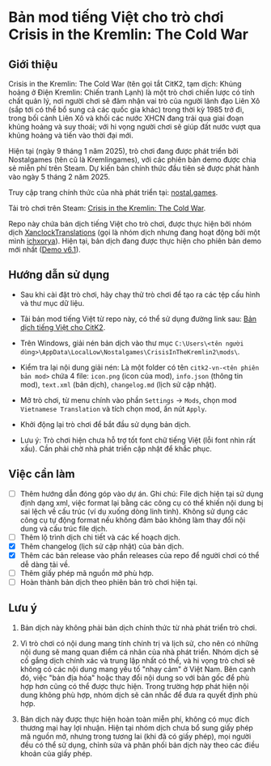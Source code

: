 # Bản mod tiếng Việt cho trò chơi Crisis in the Kremlin: The Cold War

## Giới thiệu

Crisis in the Kremlin: The Cold War (tên gọi tắt CitK2, tạm dịch: Khủng hoảng ở Điện Kremlin: Chiến tranh Lạnh) là một trò chơi chiến lược có tính chất quản lý, nơi người chơi sẽ đảm nhận vai trò của người lãnh đạo Liên Xô (sắp tới có thể bổ sung cả các quốc gia khác) trong thời kỳ 1985 trở đi, trong bối cảnh Liên Xô và khối các nước XHCN đang trải qua giai đoạn khủng hoảng và suy thoái; với hi vọng người chơi sẽ giúp đất nước vượt qua khủng hoảng và tiến vào thời đại mới.

Hiện tại (ngày 9 tháng 1 năm 2025), trò chơi đang được phát triển bởi Nostalgames (tên cũ là Kremlingames), với các phiên bản demo được chia sẻ miễn phí trên Steam. Dự kiến bản chính thức đầu tiên sẽ được phát hành vào ngày 5 tháng 2 năm 2025.

Truy cập trang chính thức của nhà phát triển tại: [nostal.games](https://nostal.games/).

Tải trò chơi trên Steam: [Crisis in the Kremlin: The Cold War](https://store.steampowered.com/app/1922740/Crisis_in_the_Kremlin_The_Cold_War/).

Repo này chứa bản dịch tiếng Việt cho trò chơi, được thực hiện bởi nhóm dịch [XanclockTranslations](https://github.com/XanclockTranslations/) (gọi là nhóm dịch nhưng đang hoạt động bởi một mình [ichxorya](https://github.com/ichxorya)). Hiện tại, bản dịch đang được thực hiện cho phiên bản demo mới nhất ([Demo v6.1](https://store.steampowered.com/news/app/1922740/view/523078230806103723?l=english)).

## Hướng dẫn sử dụng

- Sau khi cài đặt trò chơi, hãy chạy thử trò chơi để tạo ra các tệp cấu hình và thư mục dữ liệu.

- Tải bản mod tiếng Việt từ repo này, có thể sử dụng đường link sau: [Bản dịch tiếng Việt cho CitK2](https://github.com/XanclockTranslations/citk2-vn/releases).

- Trên Windows, giải nén bản dịch vào thư mục `C:\Users\<tên người dùng>\AppData\LocalLow\Nostalgames\CrisisInTheKremlin2\mods\`.

- Kiểm tra lại nội dung giải nén: Là một folder có tên `citk2-vn-<tên phiên bản mod>` chứa 4 file: `icon.png` (icon của mod), `info.json` (thông tin mod), `text.xml` (bản dịch), `changelog.md` (lịch sử cập nhật).

- Mở trò chơi, từ menu chính vào phần `Settings` -> `Mods`, chọn mod `Vietnamese Translation` và tích chọn mod, ấn nút `Apply`.

- Khởi động lại trò chơi để bắt đầu sử dụng bản dịch.

- Lưu ý: Trò chơi hiện chưa hỗ trợ tốt font chữ tiếng Việt (lỗi font nhìn rất xấu). Cần phải chờ nhà phát triển cập nhật để khắc phục.

## Việc cần làm

- [ ] Thêm hướng dẫn đóng góp vào dự án. Ghi chú: File dịch hiện tại sử dụng định dạng xml, việc format lại bằng các công cụ có thể khiến nội dung bị sai lệch về cấu trúc (ví dụ xuống dòng linh tinh). Không sử dụng các công cụ tự động format nếu không đảm bảo không làm thay đổi nội dung và cấu trúc file dịch.
- [ ] Thêm lộ trình dịch chi tiết và các kế hoạch dịch.
- [x] Thêm changelog (lịch sử cập nhật) của bản dịch.
- [x] Thêm các bản release vào phần releases của repo để người chơi có thể dễ dàng tải về. 
- [ ] Thêm giấy phép mã nguồn mở phù hợp.
- [ ] Hoàn thành bản dịch theo phiên bản trò chơi hiện tại.

## Lưu ý

1. Bản dịch này không phải bản dịch chính thức từ nhà phát triển trò chơi.

2. Vì trò chơi có nội dung mang tính chính trị và lịch sử, cho nên có những nội dung sẽ mang quan điểm cá nhân của nhà phát triển. Nhóm dịch sẽ cố gắng dịch chính xác và trung lập nhất có thể, và hi vọng trò chơi sẽ không có các nội dung mang yếu tố "nhạy cảm" ở Việt Nam. Bên cạnh đó, việc "bản địa hóa" hoặc thay đổi nội dung so với bản gốc để phù hợp hơn cũng có thể được thực hiện. Trong trường hợp phát hiện nội dung không phù hợp, nhóm dịch sẽ cân nhắc để đưa ra quyết định phù hợp.

3. Bản dịch này được thực hiện hoàn toàn miễn phí, không có mục đích thương mại hay lợi nhuận. Hiện tại nhóm dịch chưa bổ sung giấy phép mã nguồn mở, nhưng trong tương lai (khi đã có giấy phép), mọi người đều có thể sử dụng, chỉnh sửa và phân phối bản dịch này theo các điều khoản của giấy phép.